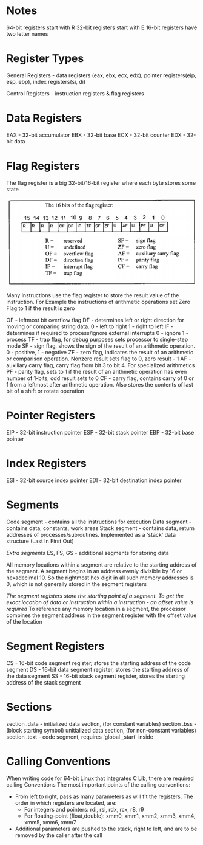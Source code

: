 # Notes
64-bit registers start with R
32-bit registers start with E
16-bit registers have two letter names

# Register Types
General Registers - data registers (eax, ebx, ecx, edx), pointer registers(eip, esp, ebp), index registers(si, di)

Control Registers - instruction registers & flag registers

# Data Registers
EAX - 32-bit accumulator
EBX - 32-bit base 
ECX - 32-bit counter 
EDX - 32-bit data 


# Flag Registers
The flag register is a big 32-bit/16-bit register where each byte stores some state

!["flags register cheatsheet image"](assets/flags-register-cheatsheet.png)

Many instructions use the flag register to store the result value of the instruction.
For Example the instructions of arithmetic operations set Zero Flag to 1
if the result is zero

OF - leftmost bit overflow flag
DF - determines left or right direction for moving or comparing string data. 
0 - left to right 1 - right to left
IF - determines if required to process/ignore external interrupts 
0 - ignore 1 - process
TF - trap flag, for debug purposes sets processor to single-step mode
SF - sign flag, shows the sign of the result of an arithmetic operation.
0 - positive, 1 - negative 
ZF - zero flag, indicates the result of an arithmetic  or comparison operation.
Nonzero result sets flag to 0, zero result - 1
AF - auxiliary carry flag, carry flag from bit 3 to bit 4. For specialized arithmetics
PF - parity flag, sets to 1 if the result of an arithmetic operation has even number of 1-bits, odd result sets to 0
CF - carry flag, contains carry of 0 or 1 from a leftmost after arithmetic operation.
Also stores the contents of last bit of a shift or rotate operation

# Pointer Registers
EIP - 32-bit instruction pointer
ESP - 32-bit stack pointer
EBP - 32-bit base pointer

# Index Registers
ESI - 32-bit source index pointer
EDI - 32-bit destination index pointer

# Segments 
Code segment - contains all the instructions for execution
Data segment - contains data, constants, work areas
Stack segment - contains data, return addresses of processes/subroutines.
Implemented as a 'stack' data structure (Last In First Out)

_Extra segments_
ES, FS, GS - additional segments for storing data

All memory locations within a segment are relative to the starting
address of the segment. A segment begins in an address evenly divisible
by 16 or hexadecimal 10. So the rightmost hex digit in all such memory
addresses is 0, which is not generally stored in the segment registers

_The segment registers store the starting point of a segment. To get the
exact location of data or instruction within a instruction - an offset value is required_
To reference any memory location in a segment, the processor combines the segment
address in the segment register with the offset value of the location


# Segment Registers
CS - 16-bit code segment register, stores the starting address of the code segment
DS - 16-bit data segment register, stores the starting address of the data segment
SS - 16-bit stack segment register, stores the starting address of the stack segment

# Sections 
section .data - initialized data section, (for constant variables)
section .bss - (block starting symbol) unitialized data section, (for non-constant variables)
section .text - code segment, requires 'global _start' inside

# Calling Conventions
When writing code for 64-bit Linux that integrates C Lib, there are required calling Conventions
The most important points of the calling conventions:

* From left to right, pass as many parameters as will fit the registers. The order in which
registers are located, are: 
  * For integers and pointers: rdi, rsi, rdx, rcx, r8, r9
  * For floating-point (float,double): xmm0, xmm1, xmm2, xmm3, xmm4, xmm5, xmm6, xmm7 
* Additional parameters are pushed to the stack, right to left, and are to be removed by the caller after the call



